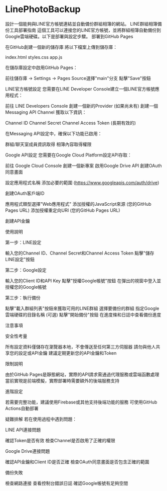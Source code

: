 # LinePhotoBackup
設計一個能夠與LINE官方帳號連結並自動備份群組相簿的網站。
LINE群組相簿備份工具部署指南
這個工具可以連接您的LINE官方帳號，並將群組相簿自動備份到Google雲端硬碟。以下是部署與設定步驟。
部署到GitHub Pages

在GitHub創建一個新的儲存庫
將以下檔案上傳到儲存庫：

index.html
styles.css
app.js


在儲存庫設定中啟用GitHub Pages：

前往儲存庫 → Settings → Pages
Source選擇"main"分支
點擊"Save"按鈕



LINE官方帳號設定
您需要在LINE Developer Console建立一個LINE官方帳號應用程式：

前往 LINE Developers Console
創建一個新的Provider (如果尚未有)
創建一個Messaging API Channel
獲取以下資訊：

Channel ID
Channel Secret
Channel Access Token (長期有效的)


在Messaging API設定中，確保以下功能已啟用：

群組/聊天室成員資訊取得
相簿內容取得權限



Google API設定
您需要在Google Cloud Platform設定API存取：

前往 Google Cloud Console
創建一個新專案
啟用Google Drive API
創建OAuth同意畫面

設定應用程式名稱
添加必要的範圍 (https://www.googleapis.com/auth/drive)


創建OAuth客戶端ID

應用程式類型選擇"Web應用程式"
添加授權的JavaScript來源 (您的GitHub Pages URL)
添加授權重定向URI (您的GitHub Pages URL)


創建API金鑰

使用說明

第一步：LINE設定

輸入您的Channel ID、Channel Secret和Channel Access Token
點擊"儲存LINE設定"按鈕


第二步：Google設定

輸入您的Client ID和API Key
點擊"授權Google帳號"按鈕
在彈出的視窗中登入並授權您的Google帳號


第三步：執行備份

點擊"載入群組列表"按鈕來獲取可用的LINE群組
選擇要備份的群組
指定Google雲端硬碟的目錄名稱 (可選)
點擊"開始備份"按鈕
在進度條和日誌中查看備份進度



注意事項

安全性考量

所有設定資料僅儲存在瀏覽器本地，不會傳送至任何第三方伺服器
請勿與他人共享您的設定或API金鑰
建議定期更新您的API金鑰和Token


限制說明

由於GitHub Pages是靜態網站，實際的API請求需通過代理服務或雲端函數處理
當前實現是前端模擬，實際部署時需要額外的後端服務支持


進階設定

若需要完整功能，建議使用Firebase或其他支持後端功能的服務
可使用GitHub Actions自動部署



疑難排解
若在使用過程中遇到問題：

LINE API連接問題

確認Token是否有效
檢查Channel是否啟用了正確的權限


Google Drive連接問題

確認API金鑰和Client ID是否正確
檢查OAuth同意畫面是否包含正確的範圍


備份失敗

檢查網路連接
查看控制台錯誤日誌
確認Google帳號有足夠空間
